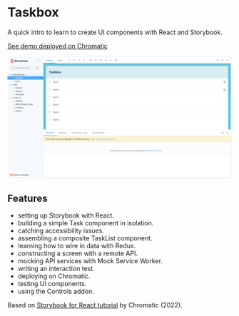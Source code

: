 # Taskbox

A quick intro to learn to create UI components with React and Storybook.

[See demo deployed on Chromatic](https://main--634d833943e511bf6506f771.chromatic.com/)

<p align="center">
  <img src="screenshot.png">
</p>

## Features

- setting up Storybook with React.
- building a simple Task component in isolation.
- catching accessibility issues.
- assembling a composite TaskList component.
- learning how to wire in data with Redux.
- constructing a screen with a remote API.
- mocking API services with Mock Service Worker.
- writing an interaction test.
- deploying on Chromatic.
- testing UI components.
- using the Controls addon.

Based on [Storybook for React tutorial](https://storybook.js.org/tutorials/intro-to-storybook/react/en/get-started/) by Chromatic (2022).
